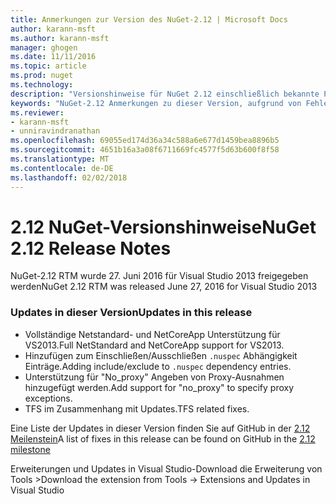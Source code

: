 ```yaml
---
title: Anmerkungen zur Version des NuGet-2.12 | Microsoft Docs
author: karann-msft
ms.author: karann-msft
manager: ghogen
ms.date: 11/11/2016
ms.topic: article
ms.prod: nuget
ms.technology: 
description: "Versionshinweise für NuGet 2.12 einschließlich bekannte Probleme, Fehlerbehebungen, Funktionen und Archivierung von dcrs Design."
keywords: "NuGet-2.12 Anmerkungen zu dieser Version, aufgrund von Fehlerbehebungen, bekannte Probleme, zusätzliche Funktionen, Archivierung von dcrs Design"
ms.reviewer:
- karann-msft
- unniravindranathan
ms.openlocfilehash: 69055ed174d36a34c588a6e677d1459bea8896b5
ms.sourcegitcommit: 4651b16a3a08f6711669fc4577f5d63b600f8f58
ms.translationtype: MT
ms.contentlocale: de-DE
ms.lasthandoff: 02/02/2018
---
```

# <a name="nuget-212-release-notes"></a><span data-ttu-id="1aa69-104">2.12 NuGet-Versionshinweise</span><span class="sxs-lookup"><span data-stu-id="1aa69-104">NuGet 2.12 Release Notes</span></span>

<span data-ttu-id="1aa69-105">NuGet-2.12 RTM wurde 27. Juni 2016 für Visual Studio 2013 freigegeben werden</span><span class="sxs-lookup"><span data-stu-id="1aa69-105">NuGet 2.12 RTM was released June 27, 2016 for Visual Studio 2013</span></span>

### <a name="updates-in-this-release"></a><span data-ttu-id="1aa69-106">Updates in dieser Version</span><span class="sxs-lookup"><span data-stu-id="1aa69-106">Updates in this release</span></span>

* <span data-ttu-id="1aa69-107">Vollständige Netstandard- und NetCoreApp Unterstützung für VS2013.</span><span class="sxs-lookup"><span data-stu-id="1aa69-107">Full NetStandard  and NetCoreApp support for VS2013.</span></span>
* <span data-ttu-id="1aa69-108">Hinzufügen zum Einschließen/Ausschließen `.nuspec` Abhängigkeit Einträge.</span><span class="sxs-lookup"><span data-stu-id="1aa69-108">Adding include/exclude to `.nuspec` dependency entries.</span></span>
* <span data-ttu-id="1aa69-109">Unterstützung für "No_proxy" Angeben von Proxy-Ausnahmen hinzugefügt werden.</span><span class="sxs-lookup"><span data-stu-id="1aa69-109">Add support for "no_proxy" to specify proxy exceptions.</span></span>
* <span data-ttu-id="1aa69-110">TFS im Zusammenhang mit Updates.</span><span class="sxs-lookup"><span data-stu-id="1aa69-110">TFS related fixes.</span></span>

<span data-ttu-id="1aa69-111">Eine Liste der Updates in dieser Version finden Sie auf GitHub in der [2.12 Meilenstein](https://github.com/NuGet/Home/issues?q=milestone%3A2.12+is%3Aclosed)</span><span class="sxs-lookup"><span data-stu-id="1aa69-111">A list of fixes in this release can be found on GitHub in the [2.12 milestone](https://github.com/NuGet/Home/issues?q=milestone%3A2.12+is%3Aclosed)</span></span>

<span data-ttu-id="1aa69-112">Erweiterungen und Updates in Visual Studio-Download die Erweiterung von Tools ></span><span class="sxs-lookup"><span data-stu-id="1aa69-112">Download the extension from Tools -> Extensions and Updates in Visual Studio</span></span>
